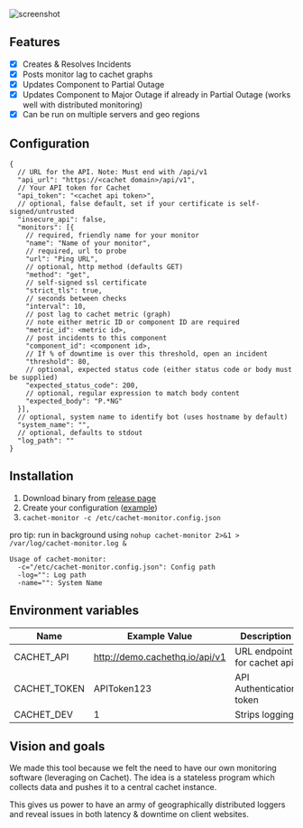 ![screenshot](https://castawaylabs.github.io/cachet-monitor/screenshot.png)

Features
--------

- [x] Creates & Resolves Incidents
- [x] Posts monitor lag to cachet graphs
- [x] Updates Component to Partial Outage
- [x] Updates Component to Major Outage if already in Partial Outage (works well with distributed monitoring)
- [x] Can be run on multiple servers and geo regions

Configuration
-------------

```
{
  // URL for the API. Note: Must end with /api/v1
  "api_url": "https://<cachet domain>/api/v1",
  // Your API token for Cachet
  "api_token": "<cachet api token>",
  // optional, false default, set if your certificate is self-signed/untrusted
  "insecure_api": false,
  "monitors": [{
    // required, friendly name for your monitor
    "name": "Name of your monitor",
    // required, url to probe
    "url": "Ping URL",
    // optional, http method (defaults GET)
    "method": "get",
    // self-signed ssl certificate
    "strict_tls": true,
    // seconds between checks
    "interval": 10,
    // post lag to cachet metric (graph)
    // note either metric ID or component ID are required
    "metric_id": <metric id>,
    // post incidents to this component
    "component_id": <component id>,
    // If % of downtime is over this threshold, open an incident
    "threshold": 80,
    // optional, expected status code (either status code or body must be supplied)
    "expected_status_code": 200,
    // optional, regular expression to match body content
    "expected_body": "P.*NG"
  }],
  // optional, system name to identify bot (uses hostname by default)
  "system_name": "",
  // optional, defaults to stdout
  "log_path": ""
}
```

Installation
------------

1. Download binary from [release page](https://github.com/CastawayLabs/cachet-monitor/releases)
2. Create your configuration ([example](https://raw.githubusercontent.com/CastawayLabs/cachet-monitor/master/example.config.json))
3. `cachet-monitor -c /etc/cachet-monitor.config.json`

pro tip: run in background using `nohup cachet-monitor 2>&1 > /var/log/cachet-monitor.log &`

```
Usage of cachet-monitor:
  -c="/etc/cachet-monitor.config.json": Config path
  -log="": Log path
  -name="": System Name
```

Environment variables
---------------------

| Name         | Example Value                  | Description                 |
| ------------ | ------------------------------ | --------------------------- |
| CACHET_API   | http://demo.cachethq.io/api/v1 | URL endpoint for cachet api |
| CACHET_TOKEN | APIToken123                    | API Authentication token    |
| CACHET_DEV   | 1                              | Strips logging              |

Vision and goals
----------------

We made this tool because we felt the need to have our own monitoring software (leveraging on Cachet).
The idea is a stateless program which collects data and pushes it to a central cachet instance.

This gives us power to have an army of geographically distributed loggers and reveal issues in both latency & downtime on client websites.
